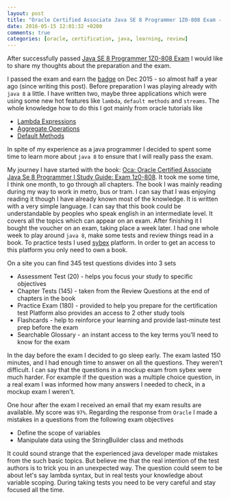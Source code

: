 ```yaml
---
layout: post
title: "Oracle Certified Associate Java SE 8 Programmer 1Z0-808 Exam - review"
date: 2016-05-15 12:01:32 +0200
comments: true
categories: [oracle, certification, java, learning, review]
---
```


After successfully passed [Java SE 8 Programmer 1Z0-808 Exam](https://education.oracle.com/pls/web_prod-plq-dad/db_pages.getpage?page_id=5001&get_params=p_exam_id:1Z0-808)
I would like to share my thoughts about the preparation and the exam. 

I passed the exam and earn the 
[badge](https://www.youracclaim.com/badges/58fa8011-f1da-4a68-846c-b869ee04012b/public_url) 
on Dec 2015 - so almost half a year ago (since writing this post). 
Before preparation I was playing already with ``java 8`` a little. 
I have written two, maybe three applications which were using some 
new hot features like ``lambda``, ``default methods`` and ``streams``.
The whole knowledge how to do this I got mainly from oracle 
tutorials like

* [Lambda Expressions](https://docs.oracle.com/javase/tutorial/java/javaOO/lambdaexpressions.html)
* [Aggregate Operations](https://docs.oracle.com/javase/tutorial/collections/streams/index.html)
* [Default Methods](https://docs.oracle.com/javase/tutorial/java/IandI/defaultmethods.html)

In spite of my experience as a java programmer I decided to spent some 
time to learn more about ``java 8`` to ensure that I will really pass the exam.

My journey I have started with the book: [Oca: Oracle Certified Associate Java Se 8 Programmer I Study Guide: Exam 1z0-808](https://www.goodreads.com/book/show/23059696-oca?from_search=true&search_version=service).
It took me some time, I think one month, to go through all chapters.
The book I was mainly reading during my way to work in metro, bus or tram.
I can say that I was enjoying reading it though I have already known 
most of the knowledge. It is written with a very simple language. I can say
that this book could be understandable by peoples who speak english in an 
intermediate level. It covers all the topics which can appear on 
an exam. After finishing it I bought the voucher on an exam, taking place 
a week later. I had one whole week to play around ``java 8``, make some
tests and review things read in a book. To practice tests I used 
[sybex](https://sybextestbanks.wiley.com/public/) platform. In order to 
get an access to this platform you only need to own a book. 

On a site you can find 345 test questions divides into 3 sets

* Assessment Test (20) - helps you focus your study to specific objectives
* Chapter Tests (145) - taken from the Review Questions at the end of chapters in the book
* Practice Exam (180) - provided to help you prepare for the certification test
Platform also provides an access to 2 other study tools
* Flashcards - help to reinforce your learning and provide last-minute test prep before the exam
* Searchable Glossary - an instant access to the key terms you’ll need to know for the exam

In the day before the exam I decided to go sleep early. 
The exam lasted 150 minutes, and I had enough time to
answer on all the questions. They weren't difficult. I can say
that the questions in a mockup exam from sybex were much harder. For example
if the question was a multiple choice question, in a real exam 
I was informed how many answers I needed to check, 
in a mockup exam I weren't. 

One hour after the exam I received an email that my exam results are available. 
My score was ``97%``. Regarding the response from ``Oracle`` 
I made a mistakes in a questions from the following exam objectives

* Define the scope of variables
* Manipulate data using the StringBuilder class and methods

It could sound strange that the experienced java developer made 
mistakes from the such basic topics. But believe me that the real 
intention of the test authors is to trick you in an unexpected way. 
The question could seem to be about let's say lambda syntax, but in real
tests your knowledge about variable scoping. During taking tests you 
need to be very careful and stay focused all the time.